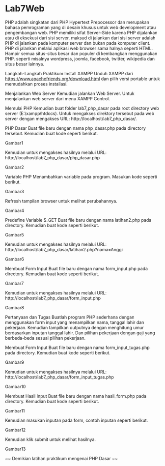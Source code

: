 # Lab7Web
PHP adalah singkatan dari PHP Hypertext Prepocessor dan merupakan bahasa pemrograman yang di desain khusus untuk web development atau pengembangan web. PHP memiliki sifat Server-Side karena PHP dijalankan atau di eksekusi dari sisi server. maksud di jalankan dari sisi server adalah PHP di jalankan pada komputer server dan bukan pada komputer client. PHP di jalankan melalui aplikasi web browser sama halnya seperti HTML. Hampir semua situs-situs besar dan populer di kembangkan menggunakan PHP. seperti misalnya wordpress, joomla, facebook, twitter, wikipedia dan situs besar lainnya.

Langkah-Langkah Praktikum
Install XAMPP
Unduh XAMPP dari https://www.apachefriends.org/download.html dan pilih versi portable untuk memudahkan proses installasi.

Menjalankan Web Server
Kemudian jalankan Web Server. Untuk menjalankan web server dari menu XAMPP Control.

Memulai PHP
Kemudian buat folder lab7_php_dasar pada root directory web server (E:\xampp\htdocs). Untuk mengakses direktory tersebut pada web server dengan mengakses URL: http://localhost/lab7_php_dasar/.

PHP Dasar
Buat file baru dengan nama php_dasar.php pada directory tersebut. Kemudian buat kode seperti berikut.

Gambar1

Kemudian untuk mengakses hasilnya melalui URL: http://localhost/lab7_php_dasar/php_dasar.php

Gambar2

Variable PHP
Menambahkan variable pada program. Masukan kode seperti berikut.

Gambar3

Refresh tampilan browser untuk melihat perubahannya.

Gambar4

Predefine Variable $_GET
Buat file baru dengan nama latihan2.php pada directory. Kemudian buat kode seperti berikut.

Gambar5

Kemudian untuk mengakses hasilnya melalui URL: http://localhost/lab7_php_dasar/latihan2.php?nama=Anggi

Gambar6

Membuat Form Input
Buat file baru dengan nama form_input.php pada directory. Kemudian buat kode seperti berikut.

Gambar7

Kemudian untuk mengakses hasilnya melalui URL: http://localhost/lab7_php_dasar/form_input.php

Gambar8

Pertanyaan dan Tugas
Buatlah program PHP sederhana dengan menggunakan form input yang menampilkan nama, tanggal lahir dan pekerjaan. Kemudian tampilkan outputnya dengan menghitung umur berdasarkan inputan tanggal lahir. Dan pilihan pekerjaan dengan gaji yang berbeda-beda sesuai pilihan pekerjaan.

Membuat Form Input
Buat file baru dengan nama form_input_tugas.php pada directory. Kemudian buat kode seperti berikut.

Gambar9

Kemudian untuk mengakses hasilnya melalui URL: http://localhost/lab7_php_dasar/form_input_tugas.php

Gambar10

Membuat Hasil Input
Buat file baru dengan nama hasil_form.php pada directory. Kemudian buat kode seperti berikut.

Gambar11

Kemudian masukan inputan pada form, contoh inputan seperti berikut.

Gambar12

Kemudian klik submit untuk melihat hasilnya.

Gambar13

~~ Demikian latihan praktikum mengenai PHP Dasar ~~
